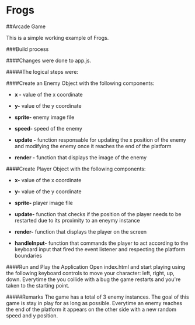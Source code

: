 Frogs
===============================

##Arcade Game

This is a simple working example of Frogs.

###Build process 

####Changes were done to app.js.

#####The logical steps were:

####Create an Enemy Object with the following components:
- __x -__ value of the x coordinate

- __y-__ value of the y coordinate

- __sprite-__ enemy image file

- __speed-__ speed of the enemy

- __update -__ function responsable for updating the x position of the enemy and modifying the enemy once it reaches the end of the platform

- __render -__ function that displays the image of the enemy

####Create Player Object with the following components:

- __x-__ value of the x coordinate

- __y-__ value of the y coordinate

- __sprite-__ player image file

- __update-__ function that checks if the position of the player needs to be restarted due to its proximity to an eneymy instance

- __render-__ function that displays the player on the screen

- __handleInput-__ function that commands the player to act according to the keyboard input that fired the event listener and respecting the platform boundaries

####Run and Play the Application
Open index.html and start playing using the following keyboard controls to move your character: left, right, up, down.
Everytime the you collide with a bug the game restarts and you're taken to the starting point.

#####Remarks
The game has a total of 3 enemy instances.
The goal of this game is stay in play for as long as possible.
Everytime an enemy reaches the end of the platform it appears on the other side with a new random speed and y position. 
